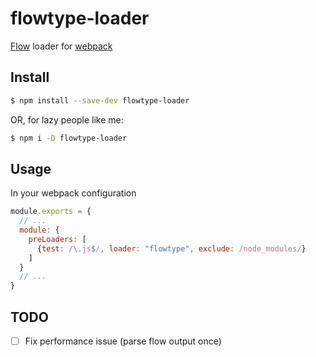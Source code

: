 # flowtype-loader
[Flow](https://flowtype.org/) loader for [webpack](https://webpack.github.io/)

## Install

```sh
$ npm install --save-dev flowtype-loader
```

OR, for lazy people like me:

```sh
$ npm i -D flowtype-loader
```

## Usage

In your webpack configuration

```js
module.exports = {
  // ...
  module: {
    preLoaders: [
      {test: /\.js$/, loader: "flowtype", exclude: /node_modules/}
    ]
  }
  // ...
}
```

## TODO

- [ ] Fix performance issue (parse flow output once)
